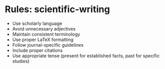 <!-- ---
!-- title: 2024-12-27 23:18:28
!-- author: Yusuke Watanabe
!-- date: /home/ywatanabe/.emacs.d/lisp/elmo/workspace/resources/prompt-templates/components/03_rules/scientific-writing.md
!-- --- -->

# Rules: scientific-writing
* Use scholarly language
* Avoid unnecessary adjectives
* Maintain consistent terminology
* Use proper LaTeX formatting
* Follow journal-specific guidelines
* Include proper citations
* Use appropriate tense (present for established facts, past for specific studies)
